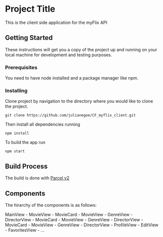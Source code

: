 # Project Title

This is the client side application for the myFlix API

## Getting Started

These instructions will get you a copy of the project up and running on your local machine for development and testing purposes.

### Prerequisites

You need to have node installed and a package manager like npm.

### Installing

Clone project by navigation to the directory where you would like to clone the project.

```
git clone https://github.com/julianegoe/CF_myflix_client.git
```

Then install all dependencies running

```
npm install
```

To build the app run

```
npm start
```
## Build Process

The build is done with [Parcel v2](https://www.npmjs.com/package/parcel#transformers)

## Components

The hirarchy of the components is as follows:

MainView
    - MovieView
       - MovieCard
            - MovieView
                - GenreView
                - DirectorView
        - MovieCard
            - MovieView
                - GenreView
                - DirectorView
        - MovieCard
            - MovieView
                - GenreView
                - DirectorView
    - ProfileView
        - EditView
        - FavoritesView
    - ...